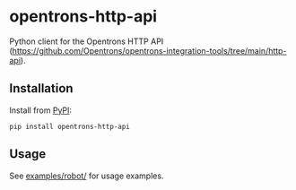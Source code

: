 # opentrons-http-api

Python client for the Opentrons HTTP API (https://github.com/Opentrons/opentrons-integration-tools/tree/main/http-api).

## Installation

Install from [PyPI](https://pypi.org/project/opentrons-http-api/):

```shell
pip install opentrons-http-api
```

## Usage

See [examples/robot/](examples/robot/) for usage examples.
